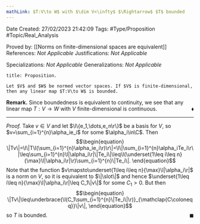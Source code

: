```yaml
---
mathLink: $T:V\to W$ with $\dim V<\infty$ $\Rightarrow$ $T$ bounded
---
```


<div class="topSpace"></div>

Date Created: 27/02/2023 21:42:09
Tags: #Type/Proposition #Topic/Real_Analysis

Proved by: [[Norms on finite-dimensional spaces are equivalent]]
References: <i>Not Applicable</i>
Justifications: <i>Not Applicable</i>

Specializations: <i>Not Applicable</i>
Generalizations: <i>Not Applicable</i>

``` ad-Proposition
title: Proposition.

Let $V$ and $W$ be normed vector spaces. If $V$ is finite-dimensional, then any linear map $T:V\to W$ is bounded.

```

<b>Remark.</b> Since boundedness is equivalent to continuity, we see that any linear map $T:V\to W$ with $V$ finite-dimensional is continuous.<span style="float:right;">$\blacklozenge$</span>

---

<i>Proof.</i> Take $v\in V$ and let $\l\{e_1,\dots,e_n\r\}$ be a basis for $V$, so $v=\sum_{i=1}^{n}\alpha_ie_i$ for some $\alpha_i\in\C$. Then
$$\begin{equation}
    \|Tv\|=\l\|T\l(\sum_{i=1}^{n}\alpha_ie_i\r)\r\|=\l\|\sum_{i=1}^{n}\alpha_iTe_i\r\|\leq\sum_{i=1}^{n}\l|\alpha_i\r|\|Te_i\|\leq\l(\underset{1\leq i\leq n}{\max}\l|\alpha_i\r|\r)\sum_{i=1}^{n}\|Te_i\|.
\end{equation}$$
Note that the function $v\mapsto\underset{1\leq i\leq n}{\max}\l|\alpha_i\r|$ is a norm on $V$, so it is equivalent to $\|\slot\|$ and hence $\underset{1\leq i\leq n}{\max}\l|\alpha_i\r|\leq C_1\|v\|$ for some $C_1>0$. But then
$$\begin{equation}
    \|Tv\|\leq\underbrace{\l(C_1\sum_{i=1}^{n}\|Te_i\|\r)}_{\mathclap{C\coloneqq}}\|v\|,
\end{equation}$$
so $T$ is bounded.<span style="float:right;">$\blacksquare$</span>
